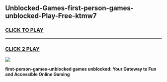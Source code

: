 
## Unblocked-Games-first-person-games-unblocked-Play-Free-ktmw7
<h3>
<a href="https://premium76.site?title=first-person-games-unblocked&ref=17A">CLICK TO PLAY</a></h3>
<hr>

<h3>
<a href="https://premium76.site?title=first-person-games-unblocked&ref=17A">CLICK 2 PLAY</a>
  
</h3>

<a href="https://premium76.site?title=first-person-games-unblocked&ref=17A"><img src="https://clearcache.store/games.png"></a>


**first-person-games-unblocked games unblocked: Your Gateway to Fun and Accessible Online Gaming**
